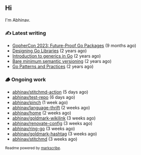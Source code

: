 ## Hi

I'm Abhinav.

### ✍️ Latest writing


- [GopherCon 2023: Future-Proof Go Packages](https://abhinavg.net/2023/09/27/future-proof-packages/) (9 months ago)
- [Designing Go Libraries](https://abhinavg.net/2022/12/06/designing-go-libraries/) (2 years ago)
- [Introduction to generics in Go](https://abhinavg.net/2022/11/23/generics-intro/) (2 years ago)
- [Bare minimum semantic versioning](https://abhinavg.net/2022/11/07/semver/) (2 years ago)
- [Go Patterns and Practices](https://abhinavg.net/2022/09/19/go-patterns-and-practices-talk/) (2 years ago)

### 🪵 Ongoing work


- [abhinav/stitchmd-action](https://github.com/abhinav/stitchmd-action) (5 days ago)
- [abhinav/test-repo](https://github.com/abhinav/test-repo) (6 days ago)
- [abhinav/pinch](https://github.com/abhinav/pinch) (1 week ago)
- [abhinav/language-thrift](https://github.com/abhinav/language-thrift) (2 weeks ago)
- [abhinav/home](https://github.com/abhinav/home) (2 weeks ago)
- [abhinav/goldmark-wikilink](https://github.com/abhinav/goldmark-wikilink) (3 weeks ago)
- [abhinav/renovate-config](https://github.com/abhinav/renovate-config) (3 weeks ago)
- [abhinav/ring-go](https://github.com/abhinav/ring-go) (3 weeks ago)
- [abhinav/goldmark-hashtag](https://github.com/abhinav/goldmark-hashtag) (3 weeks ago)
- [abhinav/stitchmd](https://github.com/abhinav/stitchmd) (3 weeks ago)

<sub>Readme powered by [markscribe](https://github.com/muesli/markscribe).</sub>
